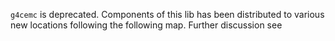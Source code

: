 ```g4cemc``` is deprecated. Components of this lib has been distributed to various new locations following the following map. Further discussion see 

 

